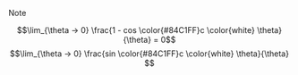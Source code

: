 > [!NOTE]
> 
> $$\lim_{\theta → 0} \frac{1 - cos \color{#84C1FF}c \color{white} \theta}{\theta} = 0$$
> $$\lim_{\theta → 0} \frac{sin \color{#84C1FF}c \color{white} \theta}{\theta} $$